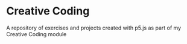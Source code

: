 # Creative Coding 
A repository of exercises and projects created with p5.js as part of my Creative Coding module
